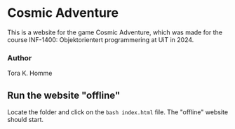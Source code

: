 # Cosmic Adventure

This is a website for the game Cosmic Adventure, which was made for the course INF-1400: Objektorientert programmering at UiT in 2024. 

### Author
Tora K. Homme

## Run the website "offline"
Locate the folder and click on the ```bash index.html``` file. The "offline" website should start.

